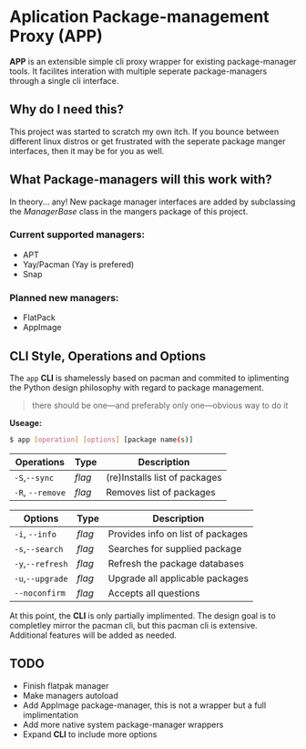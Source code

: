 # Aplication Package-management Proxy (APP)
__APP__ is an extensible simple cli proxy wrapper for existing package-manager tools. It facilites interation with multiple seperate package-managers through a single cli interface.

## Why do I need this?
This project was started to scratch my own itch. If you bounce between different linux distros or get frustrated with the seperate package manger interfaces, then it may be for you as well.

## What Package-managers will this work with?
In theory... any! New package manager interfaces are added by subclassing the _ManagerBase_ class in the mangers package of this project. 
### Current supported managers:
- APT
- Yay/Pacman (Yay is prefered)
- Snap
### Planned new managers:
- FlatPack
- AppImage

## CLI Style, Operations and Options
The `app` __CLI__ is shamelessly based on pacman and commited to iplimenting the Python design philosophy with regard to package management.

> there should be one—and preferably only one—obvious way to do it

__Useage:__ 
```bash
$ app [operation] [options] [package name(s)]
```

Operations | Type | Description
--- | --- | ---
`-S`,`--sync` | _flag_ | (re)Installs list of packages
`-R`, `--remove` |  _flag_ | Removes list of packages

Options | Type | Description
--- | --- | ---
`-i`, `--info` |  _flag_ | Provides info on list of packages
`-s`,`--search` | _flag_ | Searches for supplied package
`-y`,`--refresh` | _flag_ | Refresh the package databases
`-u`,`--upgrade` | _flag_ | Upgrade all applicable packages
`--noconfirm` | _flag_ | Accepts all questions

At this point, the __CLI__ is only partially implimented. The design goal is to completley mirror the pacman cli, but this pacman cli is extensive. Additional features will be added as needed.

## TODO
- Finish flatpak manager
- Make managers autoload
- Add AppImage package-manager, this is not a wrapper but a full implimentation
- Add more native system package-manager wrappers
- Expand __CLI__ to include more options
